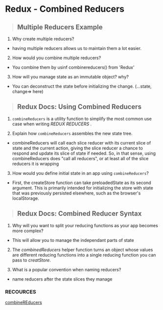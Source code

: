 # **Redux - Combined Reducers**

> ## Multiple Reducers Example

1. Why create multiple reducers?

- having multiple reducers allows us to maintain them a lot easier.

2. How would you combine multiple reducers?

- You combine them by usinf combinereducers() from 'Redux'

3. How will you manage state as an immutable object? why?

- You can deconstruct the state before initializing the change. (...state, change=> here)

> ## Redux Docs: Using Combined Reducers

1. `combineReducers` is a utility function to simplify the most common use case when writing _REDUX REDUCERS_ .

2. Explain how `combineReducers` assembles the new state tree.

- combineReducers will call each slice reducer with its current slice of state and the current action, giving the slice reducer a chance to respond and update its slice of state if needed. So, in that sense, using combineReducers does "call all reducers", or at least all of the slice reducers it is wrapping

3. How would you define initial state in an app using `combineReducers`?

- First, the createStore function can take preloadedState as its second argument. This is primarily intended for initializing the store with state that was previously persisted elsewhere, such as the browser's localStorage.

> ## Redux Docs: Combined Reducer Syntax

1. Why will you want to split your reducing functions as your app becomes more complex?

- This will allow you to manage the independant parts of state

2. The _combinedReducers_ helper function turns an object whose values are different reducing functions into a single reducing function you can pass to _creatStore_.

3. What is a popular convention when naming reducers?

- name reducers after the state slices they manage

### RECOURCES

[combineREducers](https://redux.js.org/usage/structuring-reducers/using-combinereducers/)
